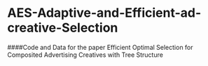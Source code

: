 # AES-Adaptive-and-Efficient-ad-creative-Selection

####Code and Data for the paper Efficient Optimal Selection for Composited Advertising Creatives with Tree Structure
